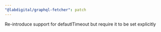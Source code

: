 ```yaml
---
"@labdigital/graphql-fetcher": patch
---
```


Re-introduce support for defautlTimeout but require it to be set explicitly
